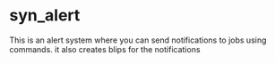 # syn_alert
 This is an alert system where you can send notifications to jobs using commands. it also creates blips for the notifications
